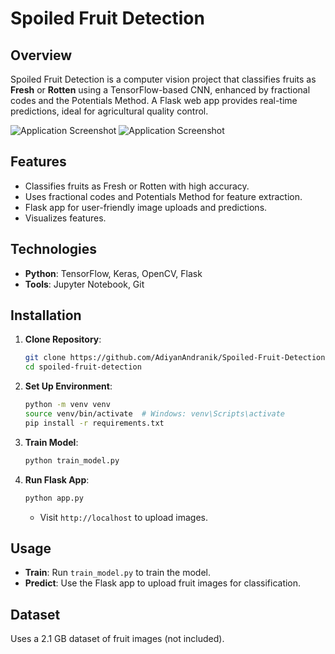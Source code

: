 # Spoiled Fruit Detection

## Overview
Spoiled Fruit Detection is a computer vision project that classifies fruits as **Fresh** or **Rotten** using a TensorFlow-based CNN, enhanced by fractional codes and the Potentials Method. A Flask web app provides real-time predictions, ideal for agricultural quality control.

![Application Screenshot](images/app_image1.png)
![Application Screenshot](images/app_image2.png)

## Features
- Classifies fruits as Fresh or Rotten with high accuracy.
- Uses fractional codes and Potentials Method for feature extraction.
- Flask app for user-friendly image uploads and predictions.
- Visualizes features.

## Technologies
- **Python**: TensorFlow, Keras, OpenCV, Flask
- **Tools**: Jupyter Notebook, Git

## Installation
1. **Clone Repository**:
   ```bash
   git clone https://github.com/AdiyanAndranik/Spoiled-Fruit-Detection.git
   cd spoiled-fruit-detection
   ```

2. **Set Up Environment**:
   ```bash
   python -m venv venv
   source venv/bin/activate  # Windows: venv\Scripts\activate
   pip install -r requirements.txt
   ```

3. **Train Model**:
   ```bash
   python train_model.py
   ```

4. **Run Flask App**:
   ```bash
   python app.py
   ```
   - Visit `http://localhost` to upload images.


## Usage
- **Train**: Run `train_model.py` to train the model.
- **Predict**: Use the Flask app to upload fruit images for classification.

## Dataset
Uses a 2.1 GB dataset of fruit images (not included).

